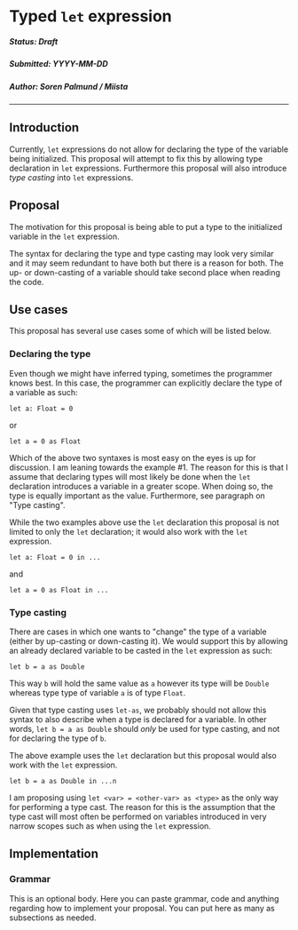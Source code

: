 # Typed `let` expression

##### Status: Draft
##### Submitted: YYYY-MM-DD
##### Author: Soren Palmund / Miista

---

## Introduction

Currently, `let` expressions do not allow for declaring the type of the variable
being initialized.
This proposal will attempt to fix this by allowing type declaration in `let`
expressions.
Furthermore this proposal will also introduce _type casting_ into `let` expressions.

## Proposal

The motivation for this proposal is being able to put a type to the initialized
variable in the `let` expression.

The syntax for declaring the type and type casting may look very similar and it
may seem redundant to have both but there is a reason for both.
The up- or down-casting of a variable should take second place when reading the
code. 
## Use cases

This proposal has several use cases some of which will be listed below.

### Declaring the type

Even though we might have inferred typing, sometimes the programmer knows best.
In this case, the programmer can explicitly declare the type of a variable as such:

    let a: Float = 0

or

    let a = 0 as Float

Which of the above two syntaxes is most easy on the eyes is up for discussion.
I am leaning towards the example #1.
The reason for this is that I assume that declaring types will most likely be
done when the `let` declaration introduces a variable in a greater scope.
When doing so, the type is equally important as the value.
Furthermore, see paragraph on "Type casting".

While the two examples above use the `let` declaration this proposal is not
limited to only the `let` declaration; it would also work with the `let` expression.

    let a: Float = 0 in ...

and

    let a = 0 as Float in ...

### Type casting

There are cases in which one wants to "change" the type of a variable (either by
up-casting or down-casting it).
We would support this by allowing an already declared variable to be casted in
the `let` expression as such:

    let b = a as Double

This way `b` will hold the same value as `a` however its type will be `Double`
whereas type type of variable `a` is of type `Float`.

Given that type casting uses `let-as`, we probably should not allow this syntax
to also describe when a type is declared for a variable.
In other words, `let b = a as Double` should _only_ be used for type casting, and
not for declaring the type of `b`.

The above example uses the `let` declaration but this proposal would also work
with the `let` expression.

    let b = a as Double in ...n

I am proposing using `let <var> = <other-var> as <type>` as the only way for
performing a type cast.
The reason for this is the assumption that the type cast will most often be
performed on variables introduced in very narrow scopes such as when using
the `let` expression.

## Implementation

### Grammar

This is an optional body. Here you can paste grammar, code and anything
regarding how to implement your proposal. You can put here as many as
subsections as needed.
